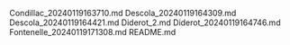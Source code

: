 Condillac_20240119163710.md
Descola_20240119164309.md
Descola_20240119164421.md
Diderot_2.md
Diderot_20240119164746.md
Fontenelle_20240119171308.md
README.md
